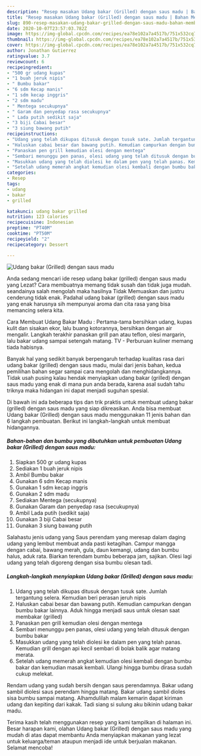 ```yaml
---
description: "Resep masakan Udang bakar (Grilled) dengan saus madu | Bahan Membuat Udang bakar (Grilled) dengan saus madu Yang Enak dan Simpel"
title: "Resep masakan Udang bakar (Grilled) dengan saus madu | Bahan Membuat Udang bakar (Grilled) dengan saus madu Yang Enak dan Simpel"
slug: 890-resep-masakan-udang-bakar-grilled-dengan-saus-madu-bahan-membuat-udang-bakar-grilled-dengan-saus-madu-yang-enak-dan-simpel
date: 2020-10-07T23:57:03.782Z
image: https://img-global.cpcdn.com/recipes/ea78e102a7a4517b/751x532cq70/udang-bakar-grilled-dengan-saus-madu-foto-resep-utama.jpg
thumbnail: https://img-global.cpcdn.com/recipes/ea78e102a7a4517b/751x532cq70/udang-bakar-grilled-dengan-saus-madu-foto-resep-utama.jpg
cover: https://img-global.cpcdn.com/recipes/ea78e102a7a4517b/751x532cq70/udang-bakar-grilled-dengan-saus-madu-foto-resep-utama.jpg
author: Jonathan Gutierrez
ratingvalue: 3.7
reviewcount: 6
recipeingredient:
- "500 gr udang kupas"
- "1 buah jeruk nipis"
- " Bumbu bakar"
- "6 sdm Kecap manis"
- "1 sdm kecap inggris"
- "2 sdm madu"
- " Mentega secukupnya"
- " Garam dan penyedap rasa secukupnya"
- " Lada putih sedikit saja"
- "3 biji Cabai besar"
- "3 siung bawang putih"
recipeinstructions:
- "Udang yang telah dikupas ditusuk dengan tusuk sate. Jumlah tergantung selera. Kemudian beri perasan jeruh nipis"
- "Haluskan cabai besar dan bawang putih. Kemudian campurkan dengan bumbu bakar lainnya. Aduk hingga menjadi saus untuk olesan saat membakar (grilled)"
- "Panaskan pen grill kemudian olesi dengan mentega"
- "Sembari menunggu pen panas, olesi udang yang telah ditusuk dengan bumbu bakar"
- "Masukkan udang yang telah diolesi ke dalam pen yang telah panas. Kemudian grill dengan api kecil sembari di bolak balik agar matang merata."
- "Setelah udang memerah angkat kemudian olesi kembali dengan bumbu bakar dan kemudian masak kembali. Ulangi hingga bumbu dirasa sudah cukup melekat."
categories:
- Resep
tags:
- udang
- bakar
- grilled

katakunci: udang bakar grilled 
nutrition: 123 calories
recipecuisine: Indonesian
preptime: "PT40M"
cooktime: "PT50M"
recipeyield: "2"
recipecategory: Dessert

---
```



![Udang bakar (Grilled) dengan saus madu](https://img-global.cpcdn.com/recipes/ea78e102a7a4517b/751x532cq70/udang-bakar-grilled-dengan-saus-madu-foto-resep-utama.jpg)

Anda sedang mencari ide resep udang bakar (grilled) dengan saus madu yang Lezat? Cara membuatnya memang tidak susah dan tidak juga mudah. seandainya salah mengolah maka hasilnya Tidak Memuaskan dan justru cenderung tidak enak. Padahal udang bakar (grilled) dengan saus madu yang enak harusnya sih mempunyai aroma dan cita rasa yang bisa memancing selera kita.

Cara Membuat Udang Bakar Madu : Pertama-tama bersihkan udang, kupas kulit dan sisakan ekor, lalu buang kotorannya, bersihkan dengan air mengalir. Langkah terakhir panaskan grill pan atau teflon, olesi margarin, lalu bakar udang sampai setengah matang. TV - Perburuan kuliner memang tiada habisnya.

Banyak hal yang sedikit banyak berpengaruh terhadap kualitas rasa dari udang bakar (grilled) dengan saus madu, mulai dari jenis bahan, kedua pemilihan bahan segar sampai cara mengolah dan menghidangkannya. Tidak usah pusing kalau hendak menyiapkan udang bakar (grilled) dengan saus madu yang enak di mana pun anda berada, karena asal sudah tahu triknya maka hidangan ini dapat menjadi suguhan spesial.


Di bawah ini ada beberapa tips dan trik praktis untuk membuat udang bakar (grilled) dengan saus madu yang siap dikreasikan. Anda bisa membuat Udang bakar (Grilled) dengan saus madu menggunakan 11 jenis bahan dan 6 langkah pembuatan. Berikut ini langkah-langkah untuk membuat hidangannya.

<!--inarticleads1-->

##### Bahan-bahan dan bumbu yang dibutuhkan untuk pembuatan Udang bakar (Grilled) dengan saus madu:

1. Siapkan 500 gr udang kupas
1. Sediakan 1 buah jeruk nipis
1. Ambil  Bumbu bakar
1. Gunakan 6 sdm Kecap manis
1. Gunakan 1 sdm kecap inggris
1. Gunakan 2 sdm madu
1. Sediakan  Mentega (secukupnya)
1. Gunakan  Garam dan penyedap rasa (secukupnya)
1. Ambil  Lada putih (sedikit saja)
1. Gunakan 3 biji Cabai besar
1. Gunakan 3 siung bawang putih


Salahastu jenis udang yang Saus perendam yang meresap dalam daging udang yang lembut membuat anda pasti ketagihan. Campur mangga dengan cabai, bawang merah, gula, daun kemangi, udang dan bumbu halus, aduk rata. Biarkan terendam bumbu beberapa jam, sajikan. Olesi lagi udang yang telah digoreng dengan sisa bumbu olesan tadi. 

<!--inarticleads2-->

##### Langkah-langkah menyiapkan Udang bakar (Grilled) dengan saus madu:

1. Udang yang telah dikupas ditusuk dengan tusuk sate. Jumlah tergantung selera. Kemudian beri perasan jeruh nipis
1. Haluskan cabai besar dan bawang putih. Kemudian campurkan dengan bumbu bakar lainnya. Aduk hingga menjadi saus untuk olesan saat membakar (grilled)
1. Panaskan pen grill kemudian olesi dengan mentega
1. Sembari menunggu pen panas, olesi udang yang telah ditusuk dengan bumbu bakar
1. Masukkan udang yang telah diolesi ke dalam pen yang telah panas. Kemudian grill dengan api kecil sembari di bolak balik agar matang merata.
1. Setelah udang memerah angkat kemudian olesi kembali dengan bumbu bakar dan kemudian masak kembali. Ulangi hingga bumbu dirasa sudah cukup melekat.


Rendam udang yang sudah bersih dengan saus perendamnya. Bakar udang sambil diolesi saus perendam hingga matang. Bakar udang sambil dioles sisa bumbu sampai matang. Alhamdulilah malam kemarin dapat kiriman udang dan kepiting dari kakak. Tadi siang si sulung aku bikinin udang bakar madu. 

Terima kasih telah menggunakan resep yang kami tampilkan di halaman ini. Besar harapan kami, olahan Udang bakar (Grilled) dengan saus madu yang mudah di atas dapat membantu Anda menyiapkan makanan yang lezat untuk keluarga/teman ataupun menjadi ide untuk berjualan makanan. Selamat mencoba!
